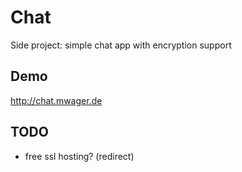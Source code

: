 # Chat

Side project: simple chat app with encryption support

## Demo

http://chat.mwager.de

## TODO

* free ssl hosting? (redirect)
